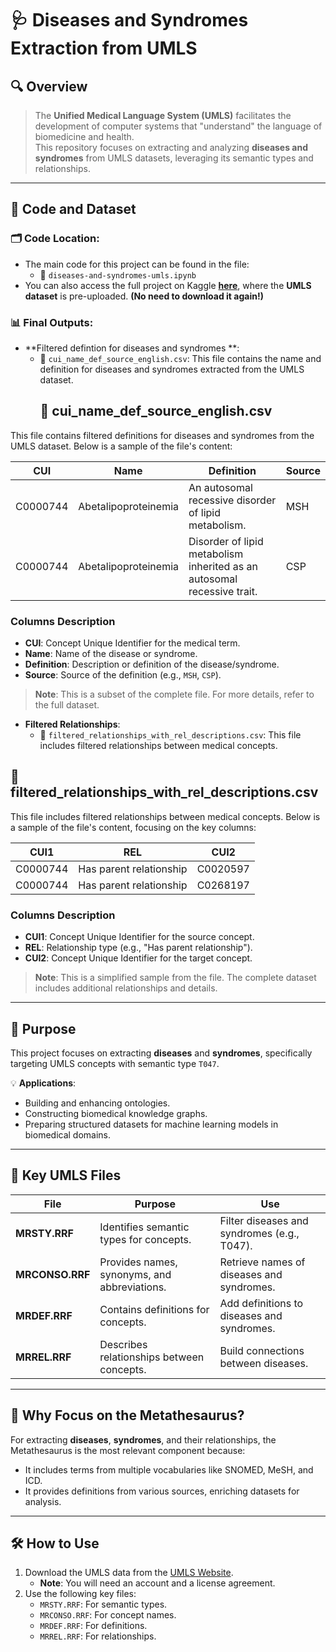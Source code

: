 # 🩺 **Diseases and Syndromes Extraction from UMLS**

## 🔍 **Overview**
> The **Unified Medical Language System (UMLS)** facilitates the development of computer systems that "understand" the language of biomedicine and health.  
This repository focuses on extracting and analyzing **diseases and syndromes** from UMLS datasets, leveraging its semantic types and relationships.

---

## 📂 **Code and Dataset**
### 🗂 **Code Location**:
- The main code for this project can be found in the file:
  - 📄 `diseases-and-syndromes-umls.ipynb`
- You can also access the full project on Kaggle [**here**](https://www.kaggle.com/code/klilajaafer/diseases-and-syndromes-umls), where the **UMLS dataset** is pre-uploaded. 
  **(No need to download it again!)**

### 📊 **Final Outputs**:
- **Filtered defintion for diseases and syndromes **:
  - 📝 `cui_name_def_source_english.csv`: This file contains the name and definition for diseases and syndromes extracted from the UMLS dataset.
    ## 📄 **cui_name_def_source_english.csv**

This file contains filtered definitions for diseases and syndromes from the UMLS dataset. Below is a sample of the file's content:

| **CUI**     | **Name**                | **Definition**                                                                 | **Source** |
|-------------|--------------------------|--------------------------------------------------------------------------------|------------|
| C0000744    | Abetalipoproteinemia     | An autosomal recessive disorder of lipid metabolism.                           | MSH        |
| C0000744    | Abetalipoproteinemia     | Disorder of lipid metabolism inherited as an autosomal recessive trait.        | CSP        |

### **Columns Description**
- **CUI**: Concept Unique Identifier for the medical term.
- **Name**: Name of the disease or syndrome.
- **Definition**: Description or definition of the disease/syndrome.
- **Source**: Source of the definition (e.g., `MSH`, `CSP`).
> **Note**: This is a subset of the complete file. For more details, refer to the full dataset.


- **Filtered Relationships**:
  - 📝 `filtered_relationships_with_rel_descriptions.csv`: This file includes filtered relationships between medical concepts.
## 📄 **filtered_relationships_with_rel_descriptions.csv**

This file includes filtered relationships between medical concepts. Below is a sample of the file's content, focusing on the key columns:

| **CUI1**    | **REL**                   | **CUI2**    |
|-------------|---------------------------|-------------|
| C0000744    | Has parent relationship   | C0020597    |
| C0000744    | Has parent relationship   | C0268197    |

### **Columns Description**
- **CUI1**: Concept Unique Identifier for the source concept.
- **REL**: Relationship type (e.g., "Has parent relationship").
- **CUI2**: Concept Unique Identifier for the target concept.

> **Note**: This is a simplified sample from the file. The complete dataset includes additional relationships and details.


---

## 🎯 **Purpose**
This project focuses on extracting **diseases** and **syndromes**, specifically targeting UMLS concepts with semantic type `T047`.  

💡 **Applications**:
- Building and enhancing ontologies.
- Constructing biomedical knowledge graphs.
- Preparing structured datasets for machine learning models in biomedical domains.

---

## 📂 **Key UMLS Files**

| **File**        | **Purpose**                                   | **Use**                                      |
|------------------|----------------------------------------------|---------------------------------------------|
| **MRSTY.RRF**    | Identifies semantic types for concepts.      | Filter diseases and syndromes (e.g., T047). |
| **MRCONSO.RRF**  | Provides names, synonyms, and abbreviations. | Retrieve names of diseases and syndromes.   |
| **MRDEF.RRF**    | Contains definitions for concepts.           | Add definitions to diseases and syndromes.  |
| **MRREL.RRF**    | Describes relationships between concepts.    | Build connections between diseases.         |

---

## 🎯 **Why Focus on the Metathesaurus?**
For extracting **diseases**, **syndromes**, and their relationships, the Metathesaurus is the most relevant component because:
- It includes terms from multiple vocabularies like SNOMED, MeSH, and ICD.
- It provides definitions from various sources, enriching datasets for analysis.

---

## 🛠 **How to Use**
1. Download the UMLS data from the [UMLS Website](https://www.nlm.nih.gov/research/umls/).
   - **Note**: You will need an account and a license agreement.
2. Use the following key files:
   - `MRSTY.RRF`: For semantic types.
   - `MRCONSO.RRF`: For concept names.
   - `MRDEF.RRF`: For definitions.
   - `MRREL.RRF`: For relationships.
